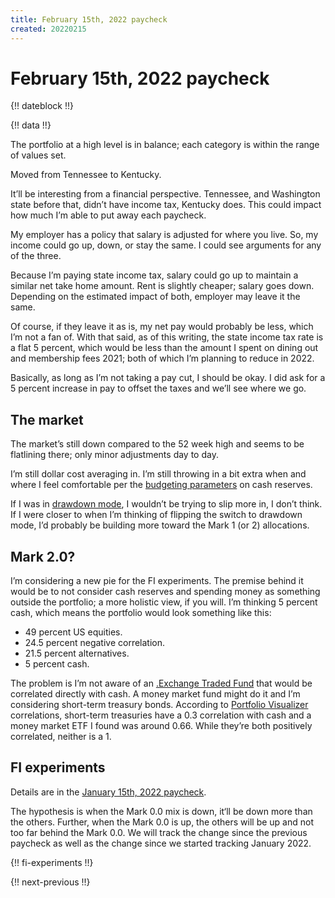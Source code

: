 ```yaml
---
title: February 15th, 2022 paycheck
created: 20220215
---
```


# February 15th, 2022 paycheck

{!! dateblock !!}

{!! data !!}

The portfolio at a high level is in balance; each category is within the range of values set.

Moved from Tennessee to Kentucky.

It’ll be interesting from a financial perspective. Tennessee, and Washington state before that, didn’t have income tax, Kentucky does. This could impact how much I’m able to put away each paycheck.

My employer has a policy that salary is adjusted for where you live. So, my income could go up, down, or stay the same. I could see arguments for any of the three.

Because I’m paying state income tax, salary could go up to maintain a similar net take home amount. Rent is slightly cheaper; salary goes down. Depending on the estimated impact of both, employer may leave it the same.

Of course, if they leave it as is, my net pay would probably be less, which I’m not a fan of. With that said, as of this writing, the state income tax rate is a flat 5 percent, which would be less than the amount I spent on dining out and membership fees 2021; both of which I’m planning to reduce in 2022.

Basically, as long as I’m not taking a pay cut, I should be okay. I did ask for a 5 percent increase in pay to offset the taxes and we’ll see where we go.

## The market

The market’s still down compared to the 52 week high and seems to be flatlining there; only minor adjustments day to day.

I’m still dollar cost averaging in. I’m still throwing in a bit extra when and where I feel comfortable per the [budgeting parameters](/finances/budgeting/#spending-cash-reserves) on cash reserves.

If I was in [drawdown mode](/finances/concepts/#accumulation-drawdown-and-rebalancing), I wouldn’t be trying to slip more in, I don’t think. If I were closer to when I’m thinking of flipping the switch to drawdown mode, I’d probably be building more toward the Mark 1 (or 2) allocations.

## Mark 2.0?

I’m considering a new pie for the FI experiments. The premise behind it would be to not consider cash reserves and spending money as something outside the portfolio; a more holistic view, if you will. I’m thinking 5 percent cash, which means the portfolio would look something like this:

- 49 percent US equities.
- 24.5 percent negative correlation.
- 21.5 percent alternatives.
- 5 percent cash.

The problem is I’m not aware of an [.Exchange Traded Fund](ETF) that would be correlated directly with cash. A money market fund might do it and I’m considering short-term treasury bonds. According to [Portfolio Visualizer](https://www.portfoliovisualizer.com/asset-correlations) correlations, short-term treasuries have a 0.3 correlation with cash and a money market ETF I found was around 0.66. While they’re both positively correlated, neither is a 1.

## FI experiments

Details are in the [January 15th, 2022 paycheck](/experiences/finances/paycheck-to-paycheck/20220115/#fi-experiments).

The hypothesis is when the Mark 0.0 mix is down, it‘ll be down more than the others. Further, when the Mark 0.0 is up, the others will be up and not too far behind the Mark 0.0. We will track the change since the previous paycheck as well as the change since we started tracking January 2022.

{!! fi-experiments !!}

{!! next-previous !!}
